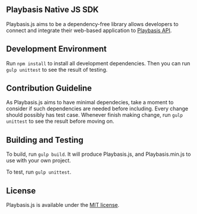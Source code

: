 ## Playbasis Native JS SDK

Playbasis.js aims to be a dependency-free library allows developers to connect and integrate their web-based application to [Playbasis API](http://doc.playbasis.com/pbapp).

## Development Environment

Run `npm install` to install all development dependencies.
Then you can run `gulp unittest` to see the result of testing.

## Contribution Guideline

As Playbasis.js aims to have minimal dependecies, take a moment to consider if such dependencies are needed before including.
Every change should possibly has test case. Whenever finish making change, run `gulp unittest` to see the result before moving on.

## Building and Testing

To build, run `gulp build`.
It will produce Playbasis.js, and Playbasis.min.js to use with your own project.

To test, run `gulp unittest`.

## License

Playbasis.js is available under the [MIT license](https://github.com/playbasis/native-sdk-js/blob/master/LICENSE.md).
